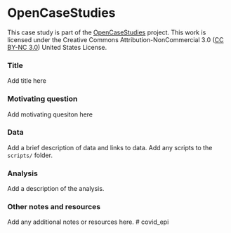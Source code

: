 # OpenCaseStudies

This case study is part of the [OpenCaseStudies]() project. This work is licensed under the Creative Commons Attribution-NonCommercial 3.0 ([CC BY-NC 3.0](https://creativecommons.org/licenses/by-nc/3.0/us/)) United States License.


### Title

Add title here

### Motivating question

Add motivating quesiton here

### Data

Add a brief description of data and links to data. 
Add any scripts to the `scripts/` folder. 

### Analysis

Add a description of the analysis. 

### Other notes and resources

Add any additional notes or resources here. # covid_epi
